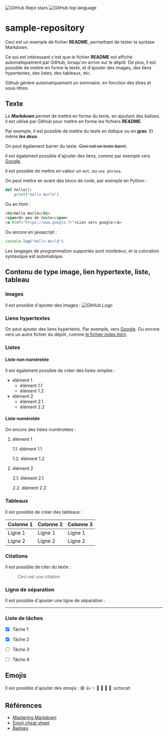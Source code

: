 ![GitHub Repo stars](https://img.shields.io/github/stars/alex1dregirard/sample-repository)
![GitHub top language](https://img.shields.io/github/languages/top/alex1dregirard/sample-repository)

# sample-repository

Ceci est un exemple de fichier **README**, permettant de tester la syntaxe Markdown.

Ce qui est intéressant c'est que le fichier **README** est affiché automatiquement par GitHub, lorsqu'on arrive sur le dépôt. De plus, il est possible de mettre en forme le texte, et d'ajouter des images, des liens hypertextes, des listes, des tableaux, etc.

Github génère automatiquement un sommaire, en fonction des titres et sous-titres.

## Texte

Le **Markdown** permet de mettre en forme du texte, en ajoutant des balises. Il est utilisé par GitHub pour mettre en forme les fichiers **README**.

Par exemple, il est possible de mettre du texte en *italique* ou en **gras**. Et même ***les deux***.

On peut également barrer du texte. ~~Ceci est un texte barré~~.

Il est également possible d'ajouter des liens, comme par exemple vers [Google](https://www.google.com).

Il est possible de mettre en valeur un `mot`, ou `une phrase`. 

On peut mettre en avant des blocs de code, par exemple en Python :

```python
def hello():
    print("Hello World")
```

Ou en html :

```html
<h1>Hello World</h1>
<span>Un peu de texte</span>
<a href="https://www.google.fr">Lien vers google</a>
```

Ou encore en javascript :

```javascript
console.log("Hello World")
```

Les langages de programmation supportés sont nombreux, et la coloration syntaxique est automatique. 
## Contenu de type image, lien hypertexte, liste, tableau

### Images
 
Il est possible d'ajouter des images : ![GitHub Logo](https://github.githubassets.com/images/modules/logos_page/GitHub-Mark.png)

### Liens hypertextes

On peut ajouter des liens hypertexts. Par exemple, vers [Google](https://www.google.com). Ou encore vers un autre fichier du dépôt, comme [le fichier index.html](index.html).

### Listes

#### Liste non numérotée

Il est également possible de créer des listes simples :
- élément 1
    - élément 1.1
    - élément 1.2
- élément 2
    - élément 2.1
    - élément 2.2

#### Liste numérotée

On encore des listes numérotées :
1. élément 1

    1.1. élément 1.1

    1.2. élément 1.2
2. élément 2

    2.1. élément 2.1

    2.2. élément 2.2

### Tableaux

Il est possible de créer des tableaux :

| Colonne 1 | Colonne 2 | Colonne 3 |
| --------- | --------- | --------- |
| Ligne 1   | Ligne 1   | Ligne 1   |
| Ligne 2   | Ligne 2   | Ligne 2   |


### Citations

Il est possible de citer du texte :

> Ceci est une citation

### Ligne de séparation

Il est possible d'ajouter une ligne de séparation :

---

### Liste de tâches

- [x] Tâche 1
- [x] Tâche 2
- [ ] Tâche 3
- [ ] Tâche 4


## Emojis

Il est possible d'ajouter des emojis : :smile: :+1: :sparkles: :camel: :tada: :rocket: :metal: :octocat:

## Références
- [Mastering Markdown](https://guides.github.com/features/mastering-markdown/)
- [Emoji cheat sheet](https://github.com/ikatyang/emoji-cheat-sheet/blob/master/README.md)
- [Badges](https://shields.io/)

